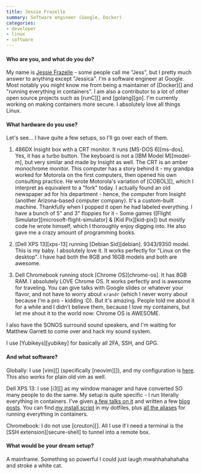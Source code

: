 ```yaml
---
title: Jessie Frazelle
summary: Software engineer (Google, Docker)
categories:
- developer
- linux
- software
---
```


#### Who are you, and what do you do?

My name is [Jessie Frazelle](https://blog.jessfraz.com/ "Jessie's website.") - some people call me "Jess", but I pretty much answer to anything except "Jessica". I'm a software engineer at Google. Most notably you might know me from being a maintainer of [Docker][] and "running everything in containers". I am also a contributor to a lot of other open source projects such as [runC][] and [golang][go]. I'm currently working on making containers more secure. I absolutely love all things Linux.

#### What hardware do you use?

Let's see... I have quite a few setups, so I'll go over each of them.

1. 486DX Insight box with a CRT monitor. It runs [MS-DOS 6][ms-dos]. Yes, it has a turbo button. The keyboard is not a [IBM Model M][model-m], but very similar and made by Insight as well. The CRT is an amber monochrome monitor. This computer has a story behind it - my grandpa worked for Motorola on the first computers, then opened his own consulting practice. He wrote Motorola's variation of [COBOL][], which I interpret as equivalent to a "fork" today. I actually found an old newspaper ad for his department - hence, the computer from Insight (another Arizona-based computer company). It's a custom-built machine. Thankfully when I popped it open he had labeled everything. I have a bunch of 5" and 3" floppies for it - Some games ([Flight Simulator][microsoft-flight-simulator] & [Kid Pix][kid-pix]) but mostly code he wrote himself, which I thoroughly enjoy digging into. He also gave me a crazy amount of programming books.

2. [Dell XPS 13][xps-13] running [Debian Sid][debian]. 9343/9350 model. This is my baby. I absolutely love it. It works perfectly for "Linux on the desktop". I have had both the 8GB and 16GB models and both are awesome.

3. Dell Chromebook running stock [Chrome OS][chrome-os]. It has 8GB RAM. I absolutely LOVE Chrome OS. It works perfectly and is awesome for traveling. You can give talks with Google slides or whatever your flavor, and not have to worry about `xrandr` (which I never worry about because I'm a pro - kidding :D). But it's amazing. People told me about it for a while and I didn't believe them, because I love my containers, but let me shout it to the world now: Chrome OS is AWESOME.

I also have the SONOS surround sound speakers, and I'm waiting for Matthew Garrett to come over and hack my sound system.

I use [Yubikeys][yubikey] for basically all 2FA, SSH, and GPG.

#### And what software?

Globally: I use [vim][] (specifically [neovim][]), and my configuration is [here](https://github.com/jfrazelle/.vim "Jessie's vim config on GitHub."). This also works for plain old vim as well.

Dell XPS 13: I use [i3][] as my window manager and have converted SO many people to do the same. My setup is quite specific - I run literally everything in containers. I've given [a few talks on it](https://www.youtube.com/watch?v=1qlLUf7KtAw "One of Jessie's talks on YouTube, about running everything in containers.") and written a few [blog](https://blog.jessfraz.com/post/runc-containers-on-the-desktop/ "Jessie's post about runC containers on the desktop.") [posts](https://blog.jessfraz.com/post/docker-containers-on-the-desktop/ "Jessie's post about Docker containers on the desktop."). You can find [my install script](https://github.com/jfrazelle/dotfiles/blob/master/bin/install.sh "Jessie's container install script on GitHub.") in my dotfiles, plus [all the aliases](https://github.com/jfrazelle/dotfiles/blob/master/.dockerfunc "Jessie's Docker alias config on GitHub.") for running everything in containers.

Chromebook: I do not use [crouton][]. All I use if I need a terminal is the [SSH extension][secure-shell] to tunnel into a remote box. 

#### What would be your dream setup?

A mainframe. Something so powerful I could just laugh mwahhahahahaha and stroke a white cat.